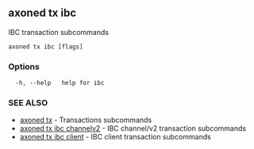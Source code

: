 ## axoned tx ibc

IBC transaction subcommands

```
axoned tx ibc [flags]
```

### Options

```
  -h, --help   help for ibc
```

### SEE ALSO

* [axoned tx](axoned_tx.md)	 - Transactions subcommands
* [axoned tx ibc channelv2](axoned_tx_ibc_channelv2.md)	 - IBC channel/v2 transaction subcommands
* [axoned tx ibc client](axoned_tx_ibc_client.md)	 - IBC client transaction subcommands
